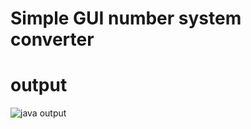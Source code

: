 # Simple GUI number system converter


# output
![java output](https://github.com/Alden-Crist/Number-System-Converter/assets/147938258/bd83807e-820b-4382-b9bb-9138db165abf)
